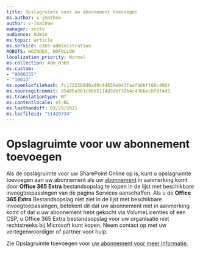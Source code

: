 ```yaml
---
title: Opslagruimte voor uw abonnement toevoegen
ms.author: v-jmathew
author: v-jmathew
manager: scotv
audience: Admin
ms.topic: article
ms.service: o365-administration
ROBOTS: NOINDEX, NOFOLLOW
localization_priority: Normal
ms.collection: Adm_O365
ms.custom:
- "9000355"
- "10013"
ms.openlocfilehash: fc1722569d0ad9c44659eb43faafb6bff60c496f
ms.sourcegitcommit: 9540ba561c98b511483d6f3264c43bbecbf9f4d5
ms.translationtype: MT
ms.contentlocale: nl-NL
ms.lasthandoff: 03/29/2021
ms.locfileid: "51420734"
---
```

# <a name="add-storage-space-for-your-subscription"></a>Opslagruimte voor uw abonnement toevoegen

Als de opslagruimte voor uw SharePoint Online op is, kunt u opslagruimte toevoegen aan uw abonnement als uw [abonnement](https://docs.microsoft.com/microsoft-365/commerce/add-storage-space) in aanmerking komt **[](https://go.microsoft.com/fwlink/p/?linkid=868433)** door **Office 365 Extra** bestandsopslag te kopen in de lijst met beschikbare invoegtoepassingen van de pagina Services aanschaffen. Als u de **Office 365 Extra** Bestandsopslag niet ziet in de lijst met beschikbare invoegtoepassingen, betekent dit dat uw abonnement niet in aanmerking komt of dat u uw abonnement hebt gekocht via VolumeLicenties of een CSP, u Office 365 Extra bestandsopslag voor uw organisatie niet rechtstreeks bij Microsoft kunt kopen. Neem contact op met uw vertegenwoordiger of partner voor hulp.

Zie Opslagruimte toevoegen voor [uw abonnement voor meer informatie.](https://docs.microsoft.com/microsoft-365/commerce/add-storage-space)
